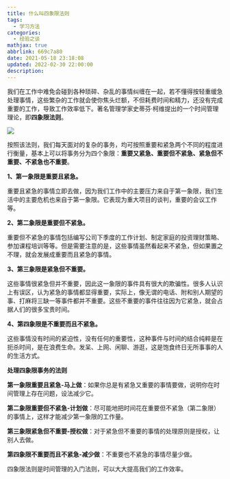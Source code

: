 ```yaml
---
title: 什么叫四象限法则
tags:
  - 学习方法
categories:
  - 经验之谈
mathjax: true
abbrlink: 669c7a80
date: 2021-05-18 23:18:08
updated: 2022-02-30 22:00:00
description:
---
```


我们在工作中难免会碰到各种琐碎、杂乱的事情纠缠在一起，若不懂得按轻重缓急处理事情，这些繁杂的工作就会使你焦头烂额，不但耗费时间和精力，还没有完成重要的工作，导致工作效率低下。著名管理学家史蒂芬·柯维提出的一个时间管理理论，即**四象限法则**。

![](https://baozi-blog.oss-cn-shenzhen.aliyuncs.com/images/%E5%9B%9B%E9%99%90%E6%B3%95%E5%88%99.jpeg)

按照该法则，我们每天面对的复杂的事务，均可按照重要和紧急两个不同的程度进行衡量，基本上可以将事务分为四个象限：**重要又紧急、重要但不紧急、紧急但不重要、不紧急也不重要**。

**1、第一象限是重要且紧急。**

重要且紧急的事情立即去做，因为我们工作中的主要压力来自于第一象限，我们生活中的主要危机也来自于第一象限。它表现为重大项目的谈判，重要的会议工作等。

**2、第二象限是重要但不紧急。**

重要但不紧急的事情包括编写公司下季度的工作计划、制定家庭的投资理财策略、参加课程培训等等。但是需要注意的是，这些事情虽然看起来不紧急，但如果置之不理，就会发展成重要而且紧急的事情。

**3、第三象限是紧急但不重要。**

这些事情很紧急但并不重要，因此这一象限的事件具有很大的欺骗性。很多人认识上有误区，认为紧急的事情都显得重要，实际上，像无谓的电话、附和别人期望的事、打麻将三缺一等事件都并不重要。这些不重要的事件往往因为它紧急，就会占据人们的很多宝贵时间。

**4、第四象限是不重要而且不紧急。**

这些事情没有时间的紧迫性，没有任何的重要性，这种事件与时间的结合纯粹是在扼杀时间，是在浪费生命。发呆、上网、闲聊、游逛，这是饱食终日无所事事的人的生活方式。

**处理四象限事务的法则**

**第一象限重要且紧急-马上做**：如果你总是有紧急又重要的事情要做，说明你在时间管理上存在问题，设法减少它。

**第二象限重要但不紧急-计划做**：尽可能地把时间花在重要但不紧急（第二象限）的事情上，这样才能减少第一象限的工作量。

**第三象限紧急但不重要-授权做**：对于紧急但不重要的事情的处理原则是授权，让别人去做。

**第四象限不重要而且不紧急-减少做**：不重要也不紧急的事情尽量少做。

四象限法则是时间管理的入门法则，可以大大提高我们的工作效率。